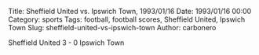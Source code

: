 Title: Sheffield United vs. Ipswich Town, 1993/01/16
Date: 1993/01/16 00:00
Category: sports
Tags: football, football scores, Sheffield United, Ipswich Town
Slug: sheffield-united-vs-ipswich-town
Author: carbonero


Sheffield United 3 - 0 Ipswich Town
